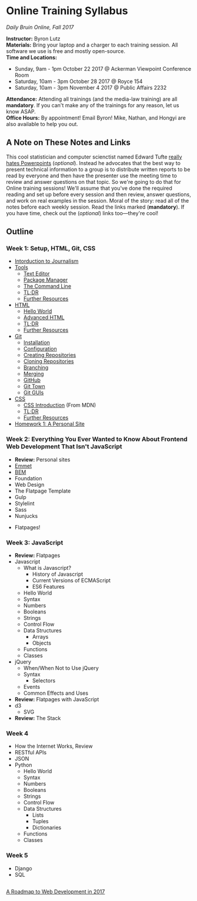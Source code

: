 # Online Training Syllabus

_Daily Bruin Online, Fall 2017_

**Instructor:** Byron Lutz  
**Materials:** Bring your laptop and a charger to each training session. All software we use is free and mostly open-source.     
**Time and Locations:** 
* Sunday, 9am - 1pm October 22 2017 @ Ackerman Viewpoint Conference Room
* Saturday, 10am - 3pm October 28 2017 @ Royce 154
* Saturday, 10am - 3pm November 4 2017 @ Public Affairs 2232

**Attendance:** Attending all trainings (and the media-law training) are all **mandatory**. If you can't make any of the trainings for any reason, let us know ASAP.  
**Office Hours:** By appointment! Email Byron! Mike, Nathan, and Hongyi are also available to help you out.  

## A Note on These Notes and Links
This cool statistician and computer scienctist named Edward Tufte [really hates Powerpoints](https://www.inf.ed.ac.uk/teaching/courses/pi/2016_2017/phil/tufte-powerpoint.pdf) (_optional_). Instead he advocates that the best way to present technical information to a group is to distribute written reports to be read by everyone and then have the presenter use the meeting time to review and answer questions on that topic. So we're going to do that for Online training sessions! We'll assume that you've done the required reading and set up before every session and then review, answer questions, and work on real examples in the session. Moral of the story: read all of the notes before each weekly session. Read the links marked (**mandatory**). If you have time, check out the (_optional_) links too—they're cool!

## Outline
### Week 1: Setup, HTML, Git, CSS
- [Intorduction to Journalism](week1/journalism.md)
- [Tools](week1/tools.md)
  - [Text Editor](week1/tools.md#text-editor)
  - [Package Manager](week1/tools.md#package-manager)
  - [The Command Line](week1/tools.md#the-command-line)
  - [TL;DR](week1/tools.md#tldr)
  - [Further Resources](week1/tools.md#further-resources)
- [HTML](week1/html.md)
  - [Hello World](week1/html.md#hello-world)
  - [Advanced HTML](week1/html.md#advanced-html)
  - [TL;DR](week1/html.md#tldr)
  - [Further Resources](week1/html.md#further-resources)
- [Git](week1/git.md)
  - [Installation](week1/git.md#installation)
  - [Configuration](week1/git.md#configuration)
  - [Creating Repositories](week1/git.md#creating-repositories)
  - [Cloning Repositories](week1/git.md#cloning-repositories)
  - [Branching](week1/git.md#branching)
  - [Merging](week1/git.md#merging)
  - [GitHub](week1/git.md#github)
  - [Git Town](week1/git.md#git-town)
  - [Git GUIs](week1/git.md#git-guis)
- [CSS](week1/css.md)
  - [CSS Introduction](https://developer.mozilla.org/en-US/docs/Learn/CSS/Introduction_to_CSS/) (From MDN)
  - [TL;DR](week1/css.md#tldr)
  - [Further Resources](week1/css.md#further-resources)
- [Homework 1: A Personal Site](week1/homework1.md)

### Week 2: Everything You Ever Wanted to Know About Frontend Web Development That Isn't JavaScript
- **Review:** Personal sites
- [Emmet](week2/emmet.md)
- [BEM](week2/bem.md)
- Foundation
- Web Design
- The Flatpage Template
- Gulp
- Stylelint
- Sass
- Nunjucks

<!-- - [Stylelint](week2/stylelint.md)
- [Sass](week2/sass.md)
- [Nunjucks](week2/nunjucks.md)
- [Gulp](week2/gulp.md)
- [Foundation](week2/foundation.md)
- [Web Design](week2/design.md) (is my passion) -->
- Flatpages!

### Week 3: JavaScript
- **Review:** Flatpages
- Javascript
  - What is Javascript?
    - History of Javascript
    - Current Versions of ECMAScript
    - ES6 Features
  - Hello World
  - Syntax
  - Numbers
  - Booleans
  - Strings
  - Control Flow
  - Data Structures
    - Arrays
    - Objects
  - Functions
  - Classes
- jQuery
  - When/When Not to Use jQuery
  - Syntax
    - Selectors
  - Events
  - Common Effects and Uses
- **Review:** Flatpages with JavaScript
- d3
  - SVG
- **Review:** The Stack

### Week 4
- How the Internet Works, Review
- RESTful APIs
- JSON
- Python
  - Hello World
  - Syntax
  - Numbers
  - Booleans
  - Strings
  - Control Flow
  - Data Structures
    - Lists
    - Tuples
    - Dictionaries
  - Functions
  - Classes

### Week 5
- Django
- SQL

## 
 [A Roadmap to Web Development in 2017](https://github.com/kamranahmedse/developer-roadmap)
